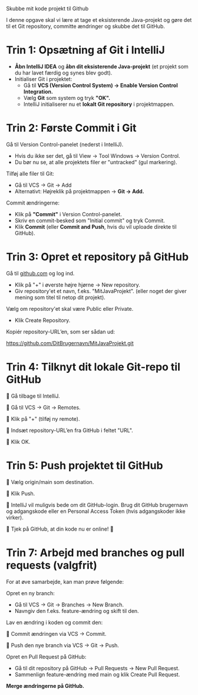 Skubbe mit kode projekt til Github

I denne opgave skal vi lære at tage et eksisterende Java\-projekt og gøre det til et Git repository, committe ændringer og skubbe det til GitHub.

# Trin 1: Opsætning af Git i IntelliJ

* **Åbn IntelliJ IDEA** og **åbn dit eksisterende Java\-projekt** (et projekt som du har lavet færdig og synes blev godt).
* Initialiser Git i projektet:
	+ Gå til **VCS (Version Control System) → Enable Version Control Integration.**
	+ Vælg **Git** som system og tryk **"OK".**
	+ IntelliJ initialiserer nu et **lokalt Git repository** i projektmappen.

# Trin 2: Første Commit i Git

Gå til Version Control\-panelet (nederst i IntelliJ).

* Hvis du ikke ser det, gå til View → Tool Windows → Version Control.
* Du bør nu se, at alle projektets filer er "untracked" (gul markering).

Tilføj alle filer til Git:

* Gå til VCS → Git → Add
* Alternativt: Højreklik på projektmappen → **Git → Add.**

Commit ændringerne:

* Klik på **"Commit"** i Version Control\-panelet.
* Skriv en commit\-besked som "Initial commit" og tryk Commit.
* Klik **Commit** (eller **Commit and Push**, hvis du vil uploade direkte til GitHub).

# Trin 3: Opret et repository på GitHub

Gå til [github.com](https://github.com) og log ind.

* Klik på "\+" i øverste højre hjørne → New repository.
* Giv repository'et et navn, f.eks. "MitJavaProjekt". (eller noget der giver mening som titel til netop dit projekt).

Vælg om repository'et skal være Public eller Private.

* Klik Create Repository.

Kopiér repository\-URL’en, som ser sådan ud:

https://github.com/DitBrugernavn/MitJavaProjekt.git

# Trin 4: Tilknyt dit lokale Git\-repo til GitHub

 Gå tilbage til IntelliJ.

 Gå til VCS → Git → Remotes.

 Klik på "\+" (tilføj ny remote).

 Indsæt repository\-URL’en fra GitHub i feltet "URL".

 Klik OK.

# Trin 5: Push projektet til GitHub

 Vælg origin/main som destination.

 Klik Push.

 IntelliJ vil muligvis bede om dit GitHub\-login. Brug dit GitHub brugernavn og adgangskode eller en Personal Access Token (hvis adgangskoder ikke virker).

 Tjek på GitHub, at din kode nu er online! 🎉

# Trin 7: Arbejd med branches og pull requests (valgfrit)

For at øve samarbejde, kan man prøve følgende:

Opret en ny branch:

* Gå til VCS → Git → Branches → New Branch.
* Navngiv den f.eks. feature\-ændring og skift til den.

 Lav en ændring i koden og commit den:

 Commit ændringen via VCS → Commit.

 Push den nye branch via VCS → Git → Push.

Opret en Pull Request på GitHub:

* Gå til dit repository på GitHub → Pull Requests → New Pull Request.
* Sammenlign feature\-ændring med main og klik Create Pull Request.

**Merge ændringerne på GitHub.**